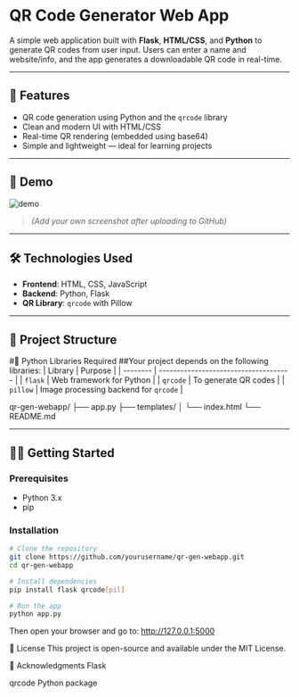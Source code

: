 # QR Code Generator Web App

A simple web application built with **Flask**, **HTML/CSS**, and **Python** to generate QR codes from user input. Users can enter a name and website/info, and the app generates a downloadable QR code in real-time.

---

## 🚀 Features

- QR code generation using Python and the `qrcode` library
- Clean and modern UI with HTML/CSS
- Real-time QR rendering (embedded using base64)
- Simple and lightweight — ideal for learning projects

---

## 📸 Demo

![demo](https://user-images.githubusercontent.com/yourusername/demo.png)
> *(Add your own screenshot after uploading to GitHub)*

---

## 🛠️ Technologies Used

- **Frontend**: HTML, CSS, JavaScript
- **Backend**: Python, Flask
- **QR Library**: `qrcode` with Pillow

---

## 📂 Project Structure

#🧰 Python Libraries Required
##Your project depends on the following libraries:
| Library  | Purpose                               |
| -------- | ------------------------------------- |
| `flask`  | Web framework for Python              |
| `qrcode` | To generate QR codes                  |
| `pillow` | Image processing backend for `qrcode` |

qr-gen-webapp/
├── app.py
├── templates/
│ └── index.html
└── README.md

---

## 🧑‍💻 Getting Started

### Prerequisites

- Python 3.x
- pip

### Installation

```bash
# Clone the repository
git clone https://github.com/yourusername/qr-gen-webapp.git
cd qr-gen-webapp

# Install dependencies
pip install flask qrcode[pil]

# Run the app
python app.py
```
Then open your browser and go to: http://127.0.0.1:5000

📜 License
This project is open-source and available under the MIT License.

🙌 Acknowledgments
Flask

qrcode Python package


